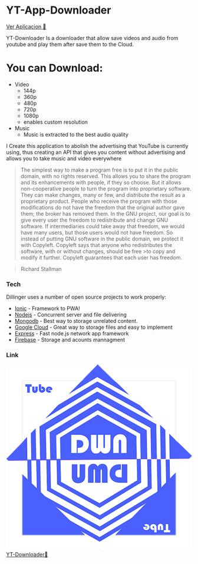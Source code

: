 # YT-App-Downloader
[Ver Aplicacion 📱](https://yt-downloader-bc6b0.web.app/)

YT-Downloader Is a downloader that allow save videos and audio from youtube and play them after save them to the Cloud.

# You can Download:
- Video
  - 144p
  - 360p
  - 480p
  - 720p
  - 1080p 
  - enables custom resolution 
- Music
  - Music is extracted to the best audio quality

I Create this application to abolish the advertising that YouTube is currently using, thus creating an API that gives you content without advertising and allows you to take music and video everywhere

> The simplest way to make a program free is to put it in the public domain, with no rights reserved. This allows you to share the program and its enhancements with people, if they so choose. But it allows non-cooperative people to turn the program into proprietary software. They can make changes, many or few, and distribute the result as a proprietary product. People who receive the program with those modifications do not have the freedom that the original author gave them; the broker has removed them. In the GNU project, our goal is to give every user the freedom to redistribute and change GNU software. If intermediaries could take away that freedom, we would have many users, but those users would not have freedom. So instead of putting GNU software in the public domain, we protect it with Copyleft. Copyleft says that anyone who redistributes the software, with or without changes, should be free >to copy and modify it further. Copyleft guarantees that each user has freedom.

> Richard Stallman

### Tech

Dillinger uses a number of open source projects to work properly:

* [Ionic]() - Framework to PWA!
* [Nodejs]() - Concurrent server and file delivering
* [Mongodb]() - Best way to storage unrelated content.
* [Google Cloud]() - Great way to storage files and easy to implement
* [Express]() - Fast node.js network app framework
* [Firebase]() - Storage and acounts mannagment

### Link
![img](./src/assets/icons/512.png)
[YT-Downloader📱](https://yt-downloader-bc6b0.web.app/)
